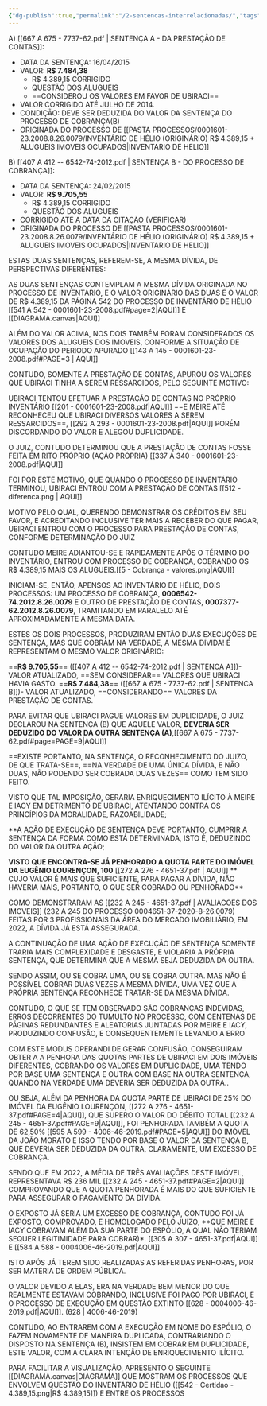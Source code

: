 ```yaml
---
{"dg-publish":true,"permalink":"/2-sentencas-interrelacionadas/","tags":["gardenEntry"]}
---
```


A) [[667 A 675 - 7737-62.pdf \| SENTENÇA A - DA PRESTAÇÃO DE CONTAS]]: 

- DATA DA SENTENÇA: 16/04/2015
- VALOR: **R$ 7.484,38** 
	- R$ 4.389,15 CORRIGIDO 
	- QUESTÃO DOS ALUGUEIS
	- ==CONSIDEROU OS VALORES EM FAVOR DE UBIRACI==
- VALOR CORRIGIDO ATÉ JULHO DE 2014.
- CONDIÇÃO: DEVE SER DEDUZIDA DO VALOR DA SENTENÇA DO PROCESSO DE COBRANÇA(B)
- ORIGINADA DO PROCESSO DE [[PASTA PROCESSOS/0001601-23.2008.8.26.0079/INVENTÁRIO DE HÉLIO (ORIGINÁRIO) R$ 4.389,15 + ALUGUEIS IMOVEIS OCUPADOS\|INVENTARIO DE HELIO]]


B) [[407 A 412 -- 6542-74-2012.pdf \| SENTENÇA B - DO PROCESSO DE COBRANÇA]]:

- DATA DA SENTENÇA: 24/02/2015
- VALOR: **R$  9.705,55**
	- R$ 4.389,15 CORRIGIDO
	- QUESTÃO DOS ALUGUEIS
- CORRIGIDO ATÉ A DATA DA CITAÇÃO (VERIFICAR)
- ORIGINADA DO PROCESSO DE [[PASTA PROCESSOS/0001601-23.2008.8.26.0079/INVENTÁRIO DE HÉLIO (ORIGINÁRIO) R$ 4.389,15 + ALUGUEIS IMOVEIS OCUPADOS\|INVENTARIO DE HELIO]]


ESTAS DUAS SENTENÇAS, REFEREM-SE, A MESMA DÍVIDA, DE PERSPECTIVAS DIFERENTES:

AS DUAS SENTENÇAS CONTEMPLAM A MESMA DÍVIDA ORIGINADA NO PROCESSO DE INVENTÁRIO, E O VALOR ORIGINÁRIO DAS DUAS É O VALOR DE R$ 4.389,15 DA PÁGINA 542 DO PROCESSO DE INVENTÁRIO DE HÉLIO [[541 A 542 - 0001601-23-2008.pdf#page=2|AQUI]] E [[DIAGRAMA.canvas|AQUI]]

ALÉM DO VALOR ACIMA, NOS DOIS TAMBÉM FORAM CONSIDERADOS OS VALORES DOS ALUGUEIS DOS IMOVEIS, CONFORME A SITUAÇÃO DE OCUPAÇÃO DO PERIODO APURADO [[143 A 145 - 0001601-23-2008.pdf#PAGE=3 | AQUI]]

CONTUDO, SOMENTE A PRESTAÇÃO DE CONTAS, APUROU OS VALORES QUE UBIRACI TINHA A SEREM RESSARCIDOS, PELO SEGUINTE MOTIVO:

UBIRACI TENTOU EFETUAR A PRESTAÇÃO DE CONTAS NO PRÓPRIO INVENTÁRIO [[201 - 0001601-23-2008.pdf|AQUI]] ==E MEIRE ATÉ  RECONHECEU QUE UBIRACI  DIVERSOS VALORES A SEREM RESSARCIDOS==, [[292 A 293 - 0001601-23-2008.pdf|AQUI]] PORÉM DISCORDANDO DO VALOR E ALEGOU DUPLICIDADE.

O JUIZ, CONTUDO DETERMINOU QUE A PRESTAÇÃO DE CONTAS FOSSE FEITA EM RITO PRÓPRIO (AÇÃO PRÓPRIA) [[337 A 340 - 0001601-23-2008.pdf|AQUI]]

FOI POR ESTE MOTIVO, QUE QUANDO O PROCESSO DE INVENTÁRIO TERMINOU, UBIRACI ENTROU COM A PRESTAÇÃO DE CONTAS [[512 - diferenca.png \| AQUI]] 

MOTIVO PELO QUAL, QUERENDO DEMONSTRAR OS CRÉDITOS EM SEU FAVOR, E ACREDITANDO INCLUSIVE TER MAIS A RECEBER DO QUE PAGAR, UBIRACI ENTROU COM O PROCESSO PARA PRESTAÇÃO DE CONTAS, CONFORME DETERMINAÇÃO DO JUIZ

CONTUDO MEIRE ADIANTOU-SE E RAPIDAMENTE APÓS O TÉRMINO DO INVENTÁRIO, ENTROU COM PROCESSO DE COBRANÇA, COBRANDO OS R$ 4.389,15 MAIS OS ALUGUEIS.[[5 - Cobrança - valores.png|AQUI]]

INICIAM-SE, ENTÃO, APENSOS AO INVENTÁRIO DE HÉLIO, DOIS PROCESSOS: UM PROCESSO DE COBRANÇA, **0006542-74.2012.8.26.0079**  E OUTRO DE PRESTAÇÃO DE CONTAS, **0007377-62.2012.8.26.0079**, TRAMITANDO EM PARALELO ATÉ APROXIMADAMENTE A MESMA DATA.

ESTES OS DOIS PROCESSOS, PRODUZIRAM ENTÃO DUAS EXECUÇÕES DE SENTENÇA, MAS QUE COBRAM NA VERDADE, A MESMA DÍVIDA! E REPRESENTAM O MESMO VALOR ORIGINÁRIO:

==**R$ 9.705,55**== ([[407 A 412 -- 6542-74-2012.pdf \| SENTENCA A]])- VALOR ATUALIZADO, ==SEM CONSIDERAR== VALORES QUE UBIRACI HAVIA GASTO.
==**R$ 7.484,38**== ([[667 A 675 - 7737-62.pdf \| SENTENCA B]])- VALOR ATUALIZADO, ==CONSIDERANDO== VALORES DA PRESTAÇÃO DE CONTAS.

PARA EVITAR QUE UBIRACI PAGUE VALORES EM DUPLICIDADE, O JUIZ DECLAROU NA SENTENÇA (B) QUE AQUELE VALOR, **DEVERIA SER DEDUZIDO DO VALOR DA OUTRA SENTENÇA (A)**,[[667 A 675 - 7737-62.pdf#page=PAGE=9|AQUI]]

==EXISTE PORTANTO, NA SENTENÇA, O RECONHECIMENTO DO JUIZO, DE QUE TRATA-SE==, ==NA VERDADE DE UMA ÚNICA DÍVIDA, E NÃO DUAS, NÃO PODENDO SER COBRADA DUAS VEZES== COMO TEM SIDO FEITO.

VISTO QUE TAL IMPOSIÇÃO, GERARIA ENRIQUECIMENTO ILÍCITO À MEIRE E IACY EM DETRIMENTO DE UBIRACI, ATENTANDO CONTRA OS PRINCÍPIOS DA MORALIDADE,  RAZOABILIDADE;

**A AÇÃO DE EXECUÇÃO DE SENTENÇA DEVE PORTANTO, CUMPRIR A SENTENÇA DA FORMA COMO ESTÁ DETERMINADA, ISTO É, DEDUZINDO DO VALOR DA OUTRA AÇÃO; 

**VISTO QUE ENCONTRA-SE JÁ PENHORADO A QUOTA PARTE DO IMÓVEL DA EUGÊNIO LOURENÇON, 100** [[272 A 276 - 4651-37.pdf \| AQUI]] ** CUJO VALOR É MAIS QUE SUFICIENTE, PARA PAGAR A DÍVIDA, NÃO HAVERIA MAIS, PORTANTO, O QUE SER COBRADO OU PENHORADO**

COMO DEMONSTRARAM AS [[232 A 245 - 4651-37.pdf \| AVALIACOES DOS IMOVEIS]] (232 A 245 DO PROCESSO 0004651-37-2020-8-26.0079) FEITAS POR 3 PROFISSIONAIS DA ÁREA DO MERCADO IMOBILIÁRIO, EM 2022, A DÍVIDA JÁ ESTÁ ASSEGURADA.

A CONTINUAÇÃO DE UMA AÇÃO DE EXECUÇÃO DE SENTENÇA SOMENTE TRARIA MAIS COMPLEXIDADE E DESGASTE, E VIOLARIA A PRÓPRIA SENTENÇA, QUE DETERMINA QUE A MESMA SEJA DEDUZIDA DA OUTRA. 

SENDO ASSIM, OU SE COBRA UMA, OU SE COBRA OUTRA. MAS NÃO É POSSÍVEL COBRAR DUAS VEZES A MESMA DÍVIDA, UMA VEZ QUE A PRÓPRIA SENTENÇA RECONHECE TRATAR-SE DA MESMA DÍVIDA.

CONTUDO, O QUE SE TEM OBSERVADO SÃO COBRANÇAS INDEVIDAS, ERROS DECORRENTES DO TUMULTO NO PROCESSO, COM CENTENAS DE PÁGINAS REDUNDANTES E ALEATORIAS JUNTADAS POR MEIRE E IACY, PRODUZINDO CONFUSÃO, E CONSEQUENTEMENTE LEVANDO A ERRO

COM ESTE MODUS OPERANDI DE GERAR CONFUSÃO, CONSEGUIRAM OBTER A A PENHORA DAS QUOTAS PARTES DE UBIRACI EM DOIS IMÓVEIS DIFERENTES, COBRANDO OS VALORES EM DUPLICIDADE, UMA TENDO POR BASE UMA SENTENÇA E OUTRA COM BASE NA OUTRA SENTENÇA, QUANDO NA VERDADE UMA DEVERIA SER DEDUZIDA DA OUTRA..

OU SEJA, ALÉM DA PENHORA DA QUOTA PARTE DE UBIRACI DE 25% DO IMÓVEL DA EUGÊNIO LOURENÇON,  [[272 A 276 - 4651-37.pdf#PAGE=4|AQUI]], QUE SUPERO O VALOR DO DÉBITO TOTAL [[232 A 245 - 4651-37.pdf#PAGE=9|AQUI]], FOI PENHORADA TAMBÉM  A QUOTA DE 62,50% [[595 A 599 - 4006-46-2019.pdf#PAGE=5|AQUI]] DO IMÓVEL DA JOÃO MORATO E ISSO TENDO POR BASE O VALOR DA SENTENÇA B, QUE DEVERIA SER DEDUZIDA DA OUTRA, CLARAMENTE, UM EXCESSO DE COBRANÇA.

SENDO QUE EM 2022, A MÉDIA DE TRÊS AVALIAÇÕES DESTE IMÓVEL, REPRESENTAVA R$ 236 MIL [[232 A 245 - 4651-37.pdf#PAGE=2|AQUI]] COMPROVANDO QUE A QUOTA PENHORADA É MAIS DO QUE SUFICIENTE PARA ASSEGURAR O PAGAMENTO DA DÍVIDA. 

O EXPOSTO JÁ SERIA UM EXCESSO DE COBRANÇA, CONTUDO FOI JÁ EXPOSTO, COMPROVADO, E HOMOLOGADO PELO JUÍZO, **QUE MEIRE E IACY COBRAVAM ALÉM DA SUA PARTE DO ESPÓLIO, A QUAL NÃO TERIAM SEQUER LEGITIMIDADE PARA COBRAR)*.     [[305 A 307 - 4651-37.pdf|AQUI]] E [[584 A 588 - 0004006-46-2019.pdf|AQUI]]  

ISTO APÓS JÁ TEREM SIDO REALIZADAS AS REFERIDAS PENHORAS, POR SER MATÉRIA DE ORDEM PÚBLICA. 

O VALOR DEVIDO A ELAS, ERA NA VERDADE BEM MENOR DO QUE REALMENTE ESTAVAM COBRANDO, INCLUSIVE FOI PAGO POR UBIRACI, E O PROCESSO DE EXECUÇÃO EM QUESTÃO EXTINTO [[628 - 0004006-46-2019.pdf|AQUI]]. (628 | 4006-46-2019)

CONTUDO, AO ENTRAREM COM A EXECUÇÃO EM NOME DO ESPÓLIO, O FAZEM NOVAMENTE DE MANEIRA DUPLICADA, CONTRARIANDO O DISPOSTO NA SENTENÇA (B), INSISTEM EM COBRAR EM DUPLICIDADE, ESTE VALOR, COM A CLARA INTENÇÃO DE ENRIQUECIMENTO ILÍCITO. 

PARA FACILITAR A VISUALIZAÇÃO, APRESENTO O SEGUINTE [[DIAGRAMA.canvas|DIAGRAMA]] QUE MOSTRAM OS PROCESSOS QUE ENVOLVEM QUESTÃO DO INVENTÁRIO DE HÉLIO ([[542 - Certidao - 4.389,15.png|R$ 4.389,15]]) E ENTRE OS PROCESSOS






